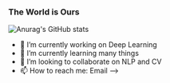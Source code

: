 ### The World is Ours
![Anurag's GitHub stats](https://github-readme-stats.vercel.app/api?username=Hui-cd&count_private=true&show_icons=true&theme=radical)


- 🔭 I’m currently working on Deep Learning 
- 🌱 I’m currently learning many things 
- 👯 I’m looking to collaborate on NLP and CV
- 📫 How to reach me: Email
-->
